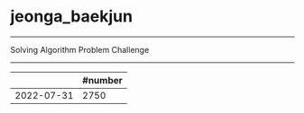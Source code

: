 # jeonga_baekjun

---

Solving Algorithm Problem Challenge

---



|            | #number |
| ---------- | ------- |
| 2022-07-31 | 2750    |
